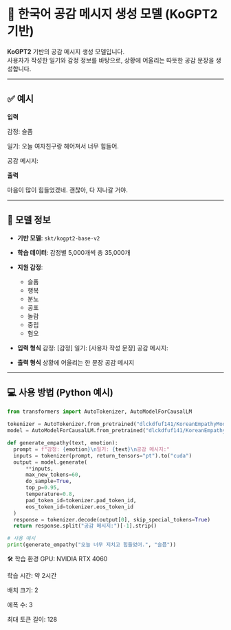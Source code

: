# 🧠 한국어 공감 메시지 생성 모델 (KoGPT2 기반)

**KoGPT2** 기반의 공감 메시지 생성 모델입니다.  
사용자가 작성한 일기와 감정 정보를 바탕으로, 상황에 어울리는 따뜻한 공감 문장을 생성합니다.

---

## ✅ 예시

**입력**

감정: 슬픔

일기: 오늘 여자친구랑 헤어져서 너무 힘들어.

공감 메시지:

**출력**

마음이 많이 힘들었겠네. 괜찮아, 다 지나갈 거야.

---

## 📌 모델 정보

- **기반 모델**: `skt/kogpt2-base-v2`
- **학습 데이터**: 감정별 5,000개씩 총 35,000개
- **지원 감정**:
  - 슬픔
  - 행복
  - 분노
  - 공포
  - 놀람
  - 중립
  - 혐오

- **입력 형식**
감정: [감정]
일기: [사용자 작성 문장]
공감 메시지:

- **출력 형식**
상황에 어울리는 한 문장 공감 메시지


---

## 💻 사용 방법 (Python 예시)

```python
from transformers import AutoTokenizer, AutoModelForCausalLM

tokenizer = AutoTokenizer.from_pretrained("dlckdfuf141/KoreanEmpathyModel")
model = AutoModelForCausalLM.from_pretrained("dlckdfuf141/KoreanEmpathyModel").to("cuda")

def generate_empathy(text, emotion):
  prompt = f"감정: {emotion}\n일기: {text}\n공감 메시지:"
  inputs = tokenizer(prompt, return_tensors="pt").to("cuda")
  output = model.generate(
      **inputs,
      max_new_tokens=60,
      do_sample=True,
      top_p=0.95,
      temperature=0.8,
      pad_token_id=tokenizer.pad_token_id,
      eos_token_id=tokenizer.eos_token_id
  )
  response = tokenizer.decode(output[0], skip_special_tokens=True)
  return response.split("공감 메시지:")[-1].strip()

# 사용 예시
print(generate_empathy("오늘 너무 지치고 힘들었어.", "슬픔"))
```
🛠️ 학습 환경
GPU: NVIDIA RTX 4060

학습 시간: 약 2시간

배치 크기: 2

에폭 수: 3

최대 토큰 길이: 128

